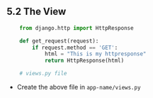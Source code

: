 ## 5.2 The View

```python
    from django.http import HttpResponse

    def get_request(request):
        if request.method == 'GET':
            html = "This is my httpresponse"
            return HttpResponse(html)

    # views.py file
```

* Create the above file in `app-name/views.py`

